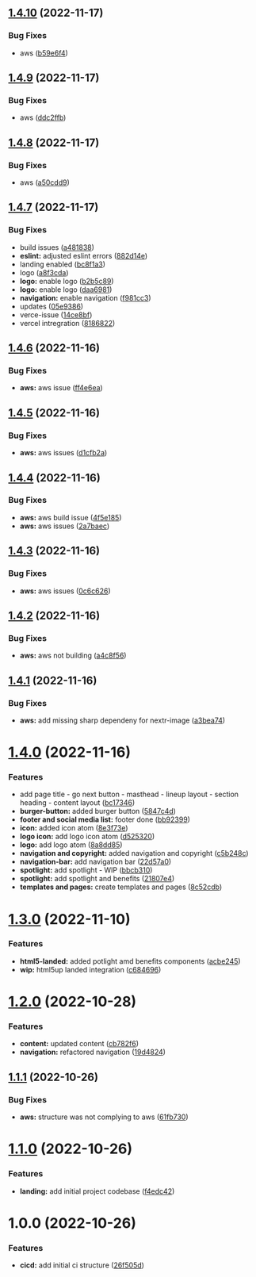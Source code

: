 ## [1.4.10](https://github.com/paulAlexSerban/prj--lynxit/compare/v1.4.9...v1.4.10) (2022-11-17)


### Bug Fixes

* aws ([b59e6f4](https://github.com/paulAlexSerban/prj--lynxit/commit/b59e6f48dd10f1229bff9326e4af7b591d18f5bf))

## [1.4.9](https://github.com/paulAlexSerban/prj--lynxit/compare/v1.4.8...v1.4.9) (2022-11-17)


### Bug Fixes

* aws ([ddc2ffb](https://github.com/paulAlexSerban/prj--lynxit/commit/ddc2ffb7b3ce307d7e113524057e7da0021c3781))

## [1.4.8](https://github.com/paulAlexSerban/prj--lynxit/compare/v1.4.7...v1.4.8) (2022-11-17)


### Bug Fixes

* aws ([a50cdd9](https://github.com/paulAlexSerban/prj--lynxit/commit/a50cdd998553f919904c43c2fb182582ca903d04))

## [1.4.7](https://github.com/paulAlexSerban/prj--lynxit/compare/v1.4.6...v1.4.7) (2022-11-17)


### Bug Fixes

* build issues ([a481838](https://github.com/paulAlexSerban/prj--lynxit/commit/a481838acab199d42c7d9712ab374aae90b3b443))
* **eslint:** adjusted eslint errors ([882d14e](https://github.com/paulAlexSerban/prj--lynxit/commit/882d14ebe1d480243dfa93336c0121da8a1442ca))
* landing enabled ([bc8f1a3](https://github.com/paulAlexSerban/prj--lynxit/commit/bc8f1a3a135acbaee14958610efdf81ede33f382))
* logo ([a8f3cda](https://github.com/paulAlexSerban/prj--lynxit/commit/a8f3cdac65b230cf5d94b805ee4354fbcba1bbef))
* **logo:** enable logo ([b2b5c89](https://github.com/paulAlexSerban/prj--lynxit/commit/b2b5c89f8f4de9ab665ebf91c79ce20cceb65379))
* **logo:** enable logo ([daa6981](https://github.com/paulAlexSerban/prj--lynxit/commit/daa698187aefd0c30645579998220e44c460c07c))
* **navigation:** enable navigation ([f981cc3](https://github.com/paulAlexSerban/prj--lynxit/commit/f981cc34b1c793f9e09e076f643c0773937dd46b))
* updates ([05e9386](https://github.com/paulAlexSerban/prj--lynxit/commit/05e9386e09970d8e3bce1ae581a4dec0d1249d29))
* verce-issue ([14ce8bf](https://github.com/paulAlexSerban/prj--lynxit/commit/14ce8bf55b99b6e31a1c4bd21151deeb831af51e))
* vercel intregration ([8186822](https://github.com/paulAlexSerban/prj--lynxit/commit/81868224cdbae300ecb5c4117f16349b1a6d2916))

## [1.4.6](https://github.com/paulAlexSerban/prj--lynxit/compare/v1.4.5...v1.4.6) (2022-11-16)


### Bug Fixes

* **aws:** aws issue ([ff4e6ea](https://github.com/paulAlexSerban/prj--lynxit/commit/ff4e6eaf0ff5be64bd3ef3f4a28ebcfe8819c68c))

## [1.4.5](https://github.com/paulAlexSerban/prj--lynxit/compare/v1.4.4...v1.4.5) (2022-11-16)


### Bug Fixes

* **aws:** aws issues ([d1cfb2a](https://github.com/paulAlexSerban/prj--lynxit/commit/d1cfb2a6903e298ab08da6101b6ce493d9e51083))

## [1.4.4](https://github.com/paulAlexSerban/prj--lynxit/compare/v1.4.3...v1.4.4) (2022-11-16)


### Bug Fixes

* **aws:** aws build issue ([4f5e185](https://github.com/paulAlexSerban/prj--lynxit/commit/4f5e1855f1f011f1cf3b1860fcb09738be340142))
* **aws:** aws issues ([2a7baec](https://github.com/paulAlexSerban/prj--lynxit/commit/2a7baecc81d7232d69f888038e849c0325e5375a))

## [1.4.3](https://github.com/paulAlexSerban/prj--lynxit/compare/v1.4.2...v1.4.3) (2022-11-16)


### Bug Fixes

* **aws:** aws issues ([0c6c626](https://github.com/paulAlexSerban/prj--lynxit/commit/0c6c62608713516d6d8737c56f4d0cf460722d58))

## [1.4.2](https://github.com/paulAlexSerban/prj--lynxit/compare/v1.4.1...v1.4.2) (2022-11-16)


### Bug Fixes

* **aws:** aws not building ([a4c8f56](https://github.com/paulAlexSerban/prj--lynxit/commit/a4c8f56e84df25d2a8d56c84e3d4cdc8cd3fea23))

## [1.4.1](https://github.com/paulAlexSerban/prj--lynxit/compare/v1.4.0...v1.4.1) (2022-11-16)


### Bug Fixes

* **aws:** add missing sharp dependeny for nextr-image ([a3bea74](https://github.com/paulAlexSerban/prj--lynxit/commit/a3bea742ce3d1abd9bfc3a5580c908059c330985))

# [1.4.0](https://github.com/paulAlexSerban/prj--lynxit/compare/v1.3.0...v1.4.0) (2022-11-16)


### Features

* add page title - go next button - masthead - lineup layout - section heading - content layout ([bc17346](https://github.com/paulAlexSerban/prj--lynxit/commit/bc173468af4aa76f4a361679724fc0900df78706))
* **burger-button:** added burger button ([5847c4d](https://github.com/paulAlexSerban/prj--lynxit/commit/5847c4d93c3df673c0482dd0c4121d2dfec0363e))
* **footer and social media list:** footer done ([bb92399](https://github.com/paulAlexSerban/prj--lynxit/commit/bb92399613b8945c4c48389d4c0489163eecd3ca))
* **icon:** added icon atom ([8e3f73e](https://github.com/paulAlexSerban/prj--lynxit/commit/8e3f73efb1f104f50fd41cfb9bd0059d482d275d))
* **logo icon:** add logo icon atom ([d525320](https://github.com/paulAlexSerban/prj--lynxit/commit/d525320e2db4507c6428c66100767baa04e5808b))
* **logo:** add logo atom ([8a8dd85](https://github.com/paulAlexSerban/prj--lynxit/commit/8a8dd8566afbb4e5b352e2b342e56a69a0e1e5ca))
* **navigation and copyright:** added navigation and copyright ([c5b248c](https://github.com/paulAlexSerban/prj--lynxit/commit/c5b248cdc3ce4086d6e2a8dd7eb71b66e8512550))
* **navigation-bar:** add navigation bar ([22d57a0](https://github.com/paulAlexSerban/prj--lynxit/commit/22d57a037c5142bd5a91d6e853927d73ade40050))
* **spotlight:** add spotlight - WIP ([bbcb310](https://github.com/paulAlexSerban/prj--lynxit/commit/bbcb31057da8ebfdf6a57693c800a61c74efe345))
* **spotlight:** add spotlight and benefits ([21807e4](https://github.com/paulAlexSerban/prj--lynxit/commit/21807e49bfcce54d35a109118afb52767741db35))
* **templates and pages:** create templates and pages ([8c52cdb](https://github.com/paulAlexSerban/prj--lynxit/commit/8c52cdba4b6900511bee32af3a25ae6d76740547))

# [1.3.0](https://github.com/paulAlexSerban/prj--lynxit/compare/v1.2.0...v1.3.0) (2022-11-10)


### Features

* **html5-landed:** added potlight amd benefits components ([acbe245](https://github.com/paulAlexSerban/prj--lynxit/commit/acbe245d459d0091f74e57fbbf385c64fcf6a7da))
* **wip:** html5up landed integration ([c684696](https://github.com/paulAlexSerban/prj--lynxit/commit/c6846964a0557bf646f4be4a8d45a4d644eb6c4a))

# [1.2.0](https://github.com/paulAlexSerban/prj--lynxit/compare/v1.1.1...v1.2.0) (2022-10-28)


### Features

* **content:** updated content ([cb782f6](https://github.com/paulAlexSerban/prj--lynxit/commit/cb782f6f31818aa6b65a56a8a436f34db77f87b7))
* **navigation:** refactored navigation ([19d4824](https://github.com/paulAlexSerban/prj--lynxit/commit/19d4824844d936d1eaa48aa14aefda85c0b21771))

## [1.1.1](https://github.com/paulAlexSerban/prj--lynxit/compare/v1.1.0...v1.1.1) (2022-10-26)


### Bug Fixes

* **aws:** structure was not complying to aws ([61fb730](https://github.com/paulAlexSerban/prj--lynxit/commit/61fb730a13de7eeb2fb76ecde56acf1893f1b703))

# [1.1.0](https://github.com/paulAlexSerban/prj--lynxit/compare/v1.0.0...v1.1.0) (2022-10-26)


### Features

* **landing:** add initial project codebase ([f4edc42](https://github.com/paulAlexSerban/prj--lynxit/commit/f4edc4227a2546038117abb15a8eed5a0fb33156))

# 1.0.0 (2022-10-26)


### Features

* **cicd:** add initial ci structure ([26f505d](https://github.com/paulAlexSerban/prj--lynxit/commit/26f505d5f62c51b5196f87d11bdf1d03f4654294))
